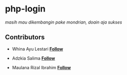# php-login

*masih mau dikembangin pake mondrian, doain aja sukses*

## Contributors

- Whina Ayu Lestari **[Follow](https://twitter.com/whinaal)**

- Adzkia Salima **[Follow](https://twitter.com/adzkia_s)**
 
- Maulana Rizal Ibrahim **[Follow](https://twitter.com/maulanafeu)**

